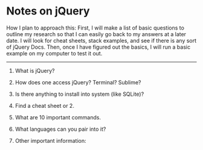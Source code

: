 # Notes on jQuery 
How I plan to approach this:
First, I will make a list of basic questions to outline my research so that I can easily go back to my answers at a later date. I will look for cheat sheets, stack examples, and see if there is any sort of jQuery Docs. Then, once I have figured out the basics, I will run a basic example on my computer to test it out. 

-------------------------------------------------------------
1. What is jQuery?

2. How does one access jQuery? Terminal? Sublime? 

3. Is there anything to install into system (like SQLite)?

4. Find a cheat sheet or 2. 

5. What are 10 important commands. 

6. What languages can you pair into it? 

7. Other important information: 